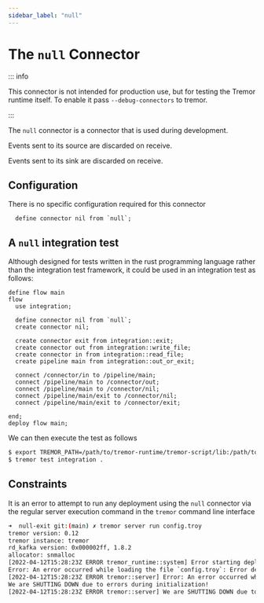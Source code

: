 ```yaml
---
sidebar_label: "null"
---
```


# The `null` Connector

::: info

This connector is not intended for production use, but for testing the Tremor runtime itself. To enable it pass `--debug-connectors` to tremor.

:::


The `null` connector is a connector that is used during development.

Events sent to its source are discarded on receive.

Events sent to its sink are discarded on receive.

## Configuration

There is no specific configuration required for this connector

```tremor title="example.troy"
  define connector nil from `null`;
```

## A `null` integration test

Although designed for tests written in the rust programming language
rather than the integration test framework, it could be used in an
integration test as follows:

```tremor title="config.troy"
define flow main
flow
  use integration;

  define connector nil from `null`;
  create connector nil;

  create connector exit from integration::exit;
  create connector out from integration::write_file;
  create connector in from integration::read_file;
  create pipeline main from integration::out_or_exit;

  connect /connector/in to /pipeline/main;
  connect /pipeline/main to /connector/out;
  connect /pipeline/main to /connector/nil;
  connect /pipeline/main/exit to /connector/nil;
  connect /pipeline/main/exit to /connector/exit;
  
end;
deploy flow main;
```

We can then execute the test as follows
```bash
$ export TREMOR_PATH=/path/to/tremor-runtime/tremor-script/lib:/path/to/tremor-runtime/tremor-cli/tests/lib
$ tremor test integration .
```

## Constraints

It is an error to attempt to run any deployment using the `null` connector
via the regular server execution command in the `tremor` command line interface

```bash
➜  null-exit git:(main) ✗ tremor server run config.troy
tremor version: 0.12
tremor instance: tremor
rd_kafka version: 0x000002ff, 1.8.2
allocator: snmalloc
[2022-04-12T15:28:23Z ERROR tremor_runtime::system] Error starting deployment of flow main: Unknown connector type null
Error: An error occurred while loading the file `config.troy`: Error deploying Flow main: Unknown connector type null
[2022-04-12T15:28:23Z ERROR tremor::server] Error: An error occurred while loading the file `config.troy`: Error deploying Flow main: Unknown connector type null
We are SHUTTING DOWN due to errors during initialization!
[2022-04-12T15:28:23Z ERROR tremor::server] We are SHUTTING DOWN due to errors during initialization!
```
